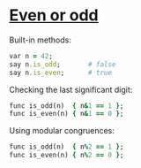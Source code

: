 [1]: http://rosettacode.org/wiki/Even_or_odd

# [Even or odd][1]

Built-in methods:

```ruby
var n = 42;
say n.is_odd;       # false
say n.is_even;      # true
```


Checking the last significant digit:

```ruby
func is_odd(n)  { n&1 == 1 };
func is_even(n) { n&1 == 0 };
```


Using modular congruences:

```ruby
func is_odd(n)  { n%2 == 1 };
func is_even(n) { n%2 == 0 };
```